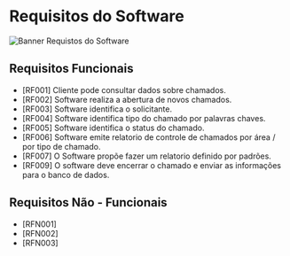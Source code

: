 # Requisitos do Software

 ![Banner Requistos do Software](https://i.ytimg.com/vi/V74qIKo-OqI/maxresdefault.jpg)


## Requisitos Funcionais 

* [RF001] Cliente pode consultar dados sobre chamados.
* [RF002] Software realiza a abertura de novos chamados. 
* [RF003] Software identifica o solicitante.
* [RF004] Software identifica tipo do chamado por palavras chaves.
* [RF005] Software identifica o status do chamado.
* [RF006] Software emite relatorio de controle de chamados por área / por tipo de chamado.
* [RF007] O Software propõe fazer um relatorio definido por padrões.
* [RF009] O software deve encerrar o chamado e enviar as informações para o banco de dados.


## Requisitos Não - Funcionais 

* [RFN001] 
* [RFN002] 
* [RFN003]



